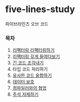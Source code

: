 # five-lines-study

파이브라인즈 오브 코드

### 목차

1. [리팩터링 리팩터링하기](./summary/1.md)
2. [리팩터링 깊게 들여다보기](./summary/2.md)
3. [긴 코드 조각내기](./summary/3.md)
4. 타입 코드 처리하기
5. [유사한 코드 융합하기](./summary/5.md)
6. [데이터 보호](./summary/6.md)
7. [컴파일러와의 협업](./summary/7.md)
8. [주석 자제하기](./summary/8.md)
